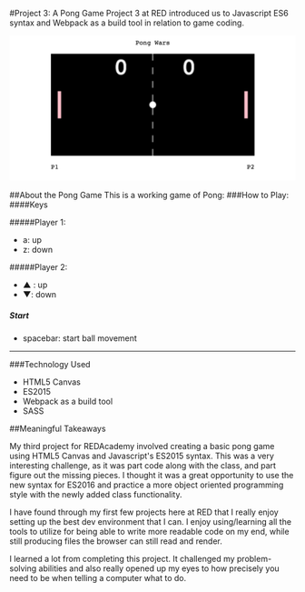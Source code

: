 #Project 3: A Pong Game
Project 3 at RED introduced us to Javascript ES6 syntax and Webpack as a build tool in relation to game coding.

![A Pong Board](pong.png)

##About the Pong Game
This is a working game of Pong:
###How to Play:
####Keys

#####Player 1:
* a: up 
* z: down

#####Player 2:
* ▲ : up
* ▼: down

##### Start
* spacebar: start ball movement
-------------

###Technology Used
* HTML5 Canvas
* ES2015
* Webpack as a build tool
* SASS

##Meaningful Takeaways

My third project for REDAcademy involved creating a basic pong game using HTML5 Canvas and Javascript's ES2015 syntax. This was a very interesting challenge, as it was part code along with the class, and part figure out the missing pieces. I thought it was a great opportunity to use the new syntax for ES2016 and practice a more object oriented programming style with the newly added class functionality.

I have found through my first few projects here at RED that I really enjoy setting up the best dev environment that I can. I enjoy using/learning all the tools to utilize for being able to write more readable code on my end, while still producing files the browser can still read and render.

I learned a lot from completing this project. It challenged my problem-solving abilities and also really opened up my eyes to how precisely you need to be when telling a computer what to do.

